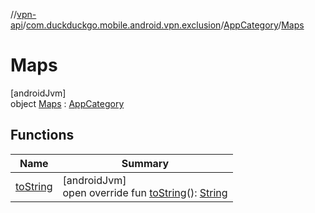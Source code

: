 //[vpn-api](../../../../index.md)/[com.duckduckgo.mobile.android.vpn.exclusion](../../index.md)/[AppCategory](../index.md)/[Maps](index.md)

# Maps

[androidJvm]\
object [Maps](index.md) : [AppCategory](../index.md)

## Functions

| Name | Summary |
|---|---|
| [toString](to-string.md) | [androidJvm]<br>open override fun [toString](to-string.md)(): [String](https://kotlinlang.org/api/latest/jvm/stdlib/kotlin/-string/index.html) |
